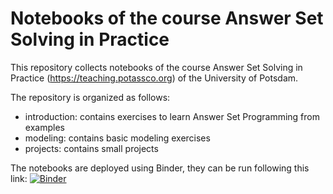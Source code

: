 # Notebooks of the course Answer Set Solving in Practice

This repository collects notebooks of the course Answer Set Solving in Practice (https://teaching.potassco.org) 
of the University of Potsdam.

The repository is organized as follows:
* introduction: 
  contains exercises to learn Answer Set Programming from examples
* modeling:
  contains basic modeling exercises
* projects: 
  contains small projects
 
The notebooks are deployed using Binder, they can be run following this link:
[![Binder](https://mybinder.org/badge_logo.svg)](https://mybinder.org/v2/gh/potassco-asp-course/notebooks.git/javier/wip)
